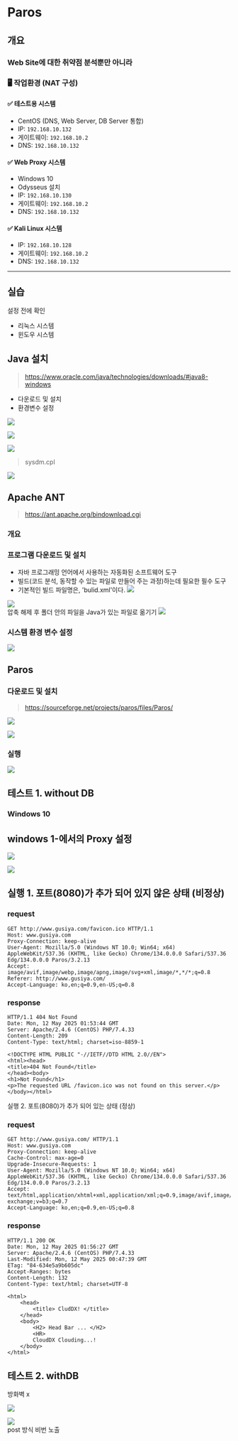 # Paros

## 개요

### Web Site에 대한 취약점 분석뿐만 아니라



### 🖥️ 작업환경 (NAT 구성)

#### ✅ 테스트용 시스템
- CentOS (DNS, Web Server, DB Server 통합)
- IP: `192.168.10.132`
- 게이트웨이: `192.168.10.2`
- DNS: `192.168.10.132`

#### ✅ Web Proxy 시스템
- Windows 10
- Odysseus 설치
- IP: `192.168.10.130`
- 게이트웨이: `192.168.10.2`
- DNS: `192.168.10.132`


#### ✅ Kali Linux 시스템
- IP: `192.168.10.128`
- 게이트웨이: `192.168.10.2`
- DNS: `192.168.10.132`
---

## 실습
설정 전에 확인
- 리눅스 시스템
- 윈도우 시스템

## Java 설치
> https://www.oracle.com/java/technologies/downloads/#java8-windows

- 다운로드 및 설치
- 환경변수 설정

![](./img/Proxy.img/10.png)<br>

![](./img/Proxy.img/11.png)<br>

![](./img/Proxy.img/12.png)<br>

> sysdm.cpl

![](./img/Proxy.img/13.png)<br>


## Apache ANT
> https://ant.apache.org/bindownload.cgi
### 개요
### 프로그램 다운로드 및 설치
- 자바 프로그래밍 언어에서 사용하는 자동화된 소프트웨어 도구
- 빌드(코드 분석, 동작할 수 있는 파일로 만들어 주는 과정)하는데 필요한 필수 도구
- 기본적인 빌드 파일명은, 'bulid.xml'이다.
![](./img/Proxy.img/14.png)<br>

![](./img/Proxy.img/15.png)<br>
압축 해제 후 폴더 안의 파일을 Java가 있는 파일로 옮기기
![](./img/Proxy.img/16.png)<br>

### 시스템 환경 변수 설정
![](./img/Proxy.img/17.png)<br>

## Paros
### 다운로드 및 설치
>https://sourceforge.net/projects/paros/files/Paros/

![](./img/Proxy.img/18.png)<br>

![](./img/Proxy.img/19.png)<br>

### 실행
![](./img/Proxy.img/20.png)<br>

## 테스트 1. without DB

### Windows 10 

## windows 1-에서의 Proxy 설정
![](./img/Proxy.img/21.png)<br>

![](./img/Proxy.img/22.png)<br>

## 실행 1. 포트(8080)가 추가 되어 있지 않은 상태 (비정상)

### request
```
GET http://www.gusiya.com/favicon.ico HTTP/1.1
Host: www.gusiya.com
Proxy-Connection: keep-alive
User-Agent: Mozilla/5.0 (Windows NT 10.0; Win64; x64) AppleWebKit/537.36 (KHTML, like Gecko) Chrome/134.0.0.0 Safari/537.36 Edg/134.0.0.0 Paros/3.2.13
Accept: image/avif,image/webp,image/apng,image/svg+xml,image/*,*/*;q=0.8
Referer: http://www.gusiya.com/
Accept-Language: ko,en;q=0.9,en-US;q=0.8
```

### response
```
HTTP/1.1 404 Not Found
Date: Mon, 12 May 2025 01:53:44 GMT
Server: Apache/2.4.6 (CentOS) PHP/7.4.33
Content-Length: 209
Content-Type: text/html; charset=iso-8859-1
```

```
<!DOCTYPE HTML PUBLIC "-//IETF//DTD HTML 2.0//EN">
<html><head>
<title>404 Not Found</title>
</head><body>
<h1>Not Found</h1>
<p>The requested URL /favicon.ico was not found on this server.</p>
</body></html>
```
실행 2. 포트(8080)가 추가 되어 있는 상태 (정상)
### request
```
GET http://www.gusiya.com/ HTTP/1.1
Host: www.gusiya.com
Proxy-Connection: keep-alive
Cache-Control: max-age=0
Upgrade-Insecure-Requests: 1
User-Agent: Mozilla/5.0 (Windows NT 10.0; Win64; x64) AppleWebKit/537.36 (KHTML, like Gecko) Chrome/134.0.0.0 Safari/537.36 Edg/134.0.0.0 Paros/3.2.13
Accept: text/html,application/xhtml+xml,application/xml;q=0.9,image/avif,image/webp,image/apng,*/*;q=0.8,application/signed-exchange;v=b3;q=0.7
Accept-Language: ko,en;q=0.9,en-US;q=0.8
```

### response
```
HTTP/1.1 200 OK
Date: Mon, 12 May 2025 01:56:27 GMT
Server: Apache/2.4.6 (CentOS) PHP/7.4.33
Last-Modified: Mon, 12 May 2025 00:47:39 GMT
ETag: "84-634e5a9b605dc"
Accept-Ranges: bytes
Content-Length: 132
Content-Type: text/html; charset=UTF-8
```

```
<html>
	<head>
		<title> CludDX! </title>
	</head>
	<body>
		<H2> Head Bar ... </H2>
		<HR>
		CloudDX Clouding...!
	</body>
</html>
```

## 테스트 2. withDB
방화벽 x

![](./img/Proxy.img/23.png)<br>

![](./img/Proxy.img/24.png)<br>
post 방식 비번 노출

